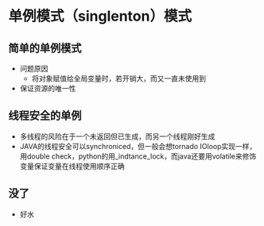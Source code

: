 # 单例模式（singlenton）模式
## 简单的单例模式
* 问题原因
  - 将对象赋值给全局变量时，若开销大，而又一直未使用到
* 保证资源的唯一性

## 线程安全的单例
* 多线程的风险在于一个未返回但已生成，而另一个线程刚好生成
* JAVA的线程安全可以synchroniced，但一般会想tornado IOloop实现一样，用double check，python的用_indtance_lock，而java还要用volatile来修饰变量保证变量在线程使用顺序正确

## 没了
* 好水